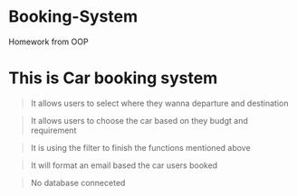 # Booking-System
Homework from OOP 
# This is Car booking system

> It allows users to select where they wanna departure and destination

>It allows users to choose the car based on they budgt and requirement

>It is using the filter to finish the functions mentioned above

>It will format an email based the car users booked

>No database conneceted
